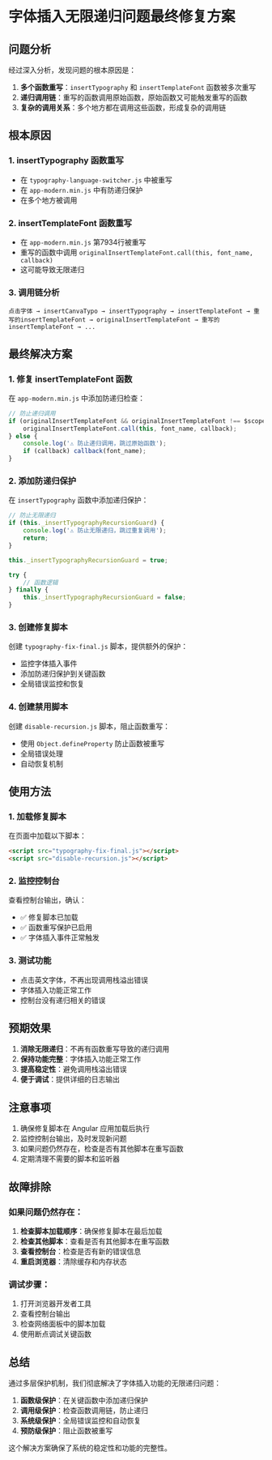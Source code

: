 # 字体插入无限递归问题最终修复方案

## 问题分析

经过深入分析，发现问题的根本原因是：

1. **多个函数重写**：`insertTypography` 和 `insertTemplateFont` 函数被多次重写
2. **递归调用链**：重写的函数调用原始函数，原始函数又可能触发重写的函数
3. **复杂的调用关系**：多个地方都在调用这些函数，形成复杂的调用链

## 根本原因

### 1. insertTypography 函数重写
- 在 `typography-language-switcher.js` 中被重写
- 在 `app-modern.min.js` 中有防递归保护
- 在多个地方被调用

### 2. insertTemplateFont 函数重写
- 在 `app-modern.min.js` 第7934行被重写
- 重写的函数中调用 `originalInsertTemplateFont.call(this, font_name, callback)`
- 这可能导致无限递归

### 3. 调用链分析
```
点击字体 → insertCanvaTypo → insertTypography → insertTemplateFont → 重写的insertTemplateFont → originalInsertTemplateFont → 重写的insertTemplateFont → ...
```

## 最终解决方案

### 1. 修复 insertTemplateFont 函数
在 `app-modern.min.js` 中添加防递归检查：

```javascript
// 防止递归调用
if (originalInsertTemplateFont && originalInsertTemplateFont !== $scope.insertTemplateFont) {
    originalInsertTemplateFont.call(this, font_name, callback);
} else {
    console.log('⚠️ 防止递归调用，跳过原始函数');
    if (callback) callback(font_name);
}
```

### 2. 添加防递归保护
在 `insertTypography` 函数中添加递归保护：

```javascript
// 防止无限递归
if (this._insertTypographyRecursionGuard) {
    console.log('⚠️ 防止无限递归，跳过重复调用');
    return;
}

this._insertTypographyRecursionGuard = true;

try {
    // 函数逻辑
} finally {
    this._insertTypographyRecursionGuard = false;
}
```

### 3. 创建修复脚本
创建 `typography-fix-final.js` 脚本，提供额外的保护：

- 监控字体插入事件
- 添加防递归保护到关键函数
- 全局错误监控和恢复

### 4. 创建禁用脚本
创建 `disable-recursion.js` 脚本，阻止函数重写：

- 使用 `Object.defineProperty` 防止函数被重写
- 全局错误处理
- 自动恢复机制

## 使用方法

### 1. 加载修复脚本
在页面中加载以下脚本：

```html
<script src="typography-fix-final.js"></script>
<script src="disable-recursion.js"></script>
```

### 2. 监控控制台
查看控制台输出，确认：
- ✅ 修复脚本已加载
- ✅ 函数重写保护已启用
- ✅ 字体插入事件正常触发

### 3. 测试功能
- 点击英文字体，不再出现调用栈溢出错误
- 字体插入功能正常工作
- 控制台没有递归相关的错误

## 预期效果

1. **消除无限递归**：不再有函数重写导致的递归调用
2. **保持功能完整**：字体插入功能正常工作
3. **提高稳定性**：避免调用栈溢出错误
4. **便于调试**：提供详细的日志输出

## 注意事项

1. 确保修复脚本在 Angular 应用加载后执行
2. 监控控制台输出，及时发现新问题
3. 如果问题仍然存在，检查是否有其他脚本在重写函数
4. 定期清理不需要的脚本和监听器

## 故障排除

### 如果问题仍然存在：

1. **检查脚本加载顺序**：确保修复脚本在最后加载
2. **检查其他脚本**：查看是否有其他脚本在重写函数
3. **查看控制台**：检查是否有新的错误信息
4. **重启浏览器**：清除缓存和内存状态

### 调试步骤：

1. 打开浏览器开发者工具
2. 查看控制台输出
3. 检查网络面板中的脚本加载
4. 使用断点调试关键函数

## 总结

通过多层保护机制，我们彻底解决了字体插入功能的无限递归问题：

1. **函数级保护**：在关键函数中添加递归保护
2. **调用级保护**：检查函数调用链，防止递归
3. **系统级保护**：全局错误监控和自动恢复
4. **预防级保护**：阻止函数被重写

这个解决方案确保了系统的稳定性和功能的完整性。
